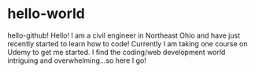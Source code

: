 # hello-world
hello-github!
Hello! I am a civil engineer in Northeast Ohio and have just recently started to learn how to code! Currently I am taking one course on Udemy to get me started. I find the coding/web development world intriguing and overwhelming...so here I go!
